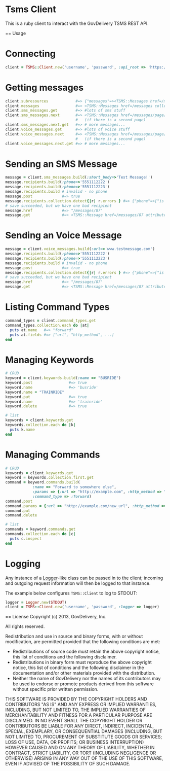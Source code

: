 Tsms Client 
===========
This is a ruby client to interact with the GovDelivery TSMS REST API.


== Usage 
# Connecting

``` ruby
client = TSMS::Client.new('username', 'password', :api_root => 'https://tsms.govdelivery.com')

```

# Getting messages

``` ruby
client.subresources            #=> {"messages"=><TSMS::Messages href=/messages collection=[]>}
client.messages                #=> <TSMS::Messages href=/messages collection=[]>
client.sms_messages.get        #=> #lots of sms stuff
client.sms_messages.next       #=> <TSMS::Messages href=/messages/page/2 collection=[]> 
                               #   (if there is a second page)
client.sms_messages.next.get   #=> # more messages...
client.voice_messages.get      #=> #lots of voice stuff
client.voice_messages.next     #=> <TSMS::Messages href=/messages/page/2 collection=[]> 
                               #   (if there is a second page)
client.voice_messages.next.get #=> # more messages...
```


# Sending an SMS Message

``` ruby
message = client.sms_messages.build(:short_body=>'Test Message!')
message.recipients.build(:phone=>'5551112222')
message.recipients.build(:phone=>'5551112223')
message.recipients.build # invalid - no phone
message.post             #=> true
message.recipients.collection.detect{|r| r.errors } #=> {"phone"=>["is not a number"]}
# save succeeded, but we have one bad recipient
message.href             #=> "/messages/87"
message.get              #=> <TSMS::Message href=/messages/87 attributes={...}>
```

# Sending an Voice Message

``` ruby
message = client.voice_messages.build(:url=>'www.testmessage.com')
message.recipients.build(:phone=>'5551112222')
message.recipients.build(:phone=>'5551112223')
message.recipients.build # invalid - no phone
message.post             #=> true
message.recipients.collection.detect{|r| r.errors } #=> {"phone"=>["is not a number"]}
# save succeeded, but we have one bad recipient
message.href             #=> "/messages/87"
message.get              #=> <TSMS::Message href=/messages/87 attributes={...}>
```

# Listing Command Types

``` ruby 
command_types = client.command_types.get
command_types.collection.each do |at|
  puts at.name   #=> "forward"
  puts at.fields #=> ["url", "http_method", ...]
end
````

# Managing Keywords

``` ruby 
# CRUD
keyword = client.keywords.build(:name => "BUSRIDE")
keyword.post                #=> true
keyword.name                #=> 'busride'
keyword.name = "TRAINRIDE"
keyword.put                 #=> true
keyword.name                #=> 'trainride'
keyword.delete              #=> true

# list
keywords = client.keywords.get
keywords.collection.each do |k|
  puts k.name
end
```

# Managing Commands

```ruby
# CRUD
keywords = client.keywords.get
keyword = keywords.collection.first.get
command = keyword.commands.build(
            :name => "Forward to somewhere else", 
            :params => {:url => "http://example.com", :http_method => "get"}, 
            :command_type => :forward)
command.post
command.params = {:url => "http://example.com/new_url", :http_method => "post"}
command.put
command.delete

# list
commands = keyword.commands.get
commands.collection.each do |c|
  puts c.inspect
end
```


# Logging
Any instance of a [Logger](http://www.ruby-doc.org/stdlib-1.9.3/libdoc/logger/rdoc/Logger.html "Ruby Logger")-like class can be passed in to the client; incoming and outgoing
request information will then be logged to that instance. 

The example below configures `TSMS::Client` to log to STDOUT:

``` ruby
logger = Logger.new(STDOUT)
client = TSMS::Client.new('username', 'password', :logger => logger)

```

== License
Copyright (c) 2013, GovDelivery, Inc.

All rights reserved.

Redistribution and use in source and binary forms, with or without modification, are permitted provided that the following conditions are met:
* Redistributions of source code must retain the above copyright notice, this list of conditions and the following disclaimer.
* Redistributions in binary form must reproduce the above copyright notice, this list of conditions and the following disclaimer in the documentation and/or other materials provided with the distribution.
* Neither the name of GovDelivery nor the names of its contributors may be used to endorse or promote products derived from this software without specific prior written permission.

THIS SOFTWARE IS PROVIDED BY THE COPYRIGHT HOLDERS AND CONTRIBUTORS "AS IS" AND ANY EXPRESS OR IMPLIED WARRANTIES, INCLUDING, BUT NOT LIMITED TO, THE IMPLIED WARRANTIES OF MERCHANTABILITY AND FITNESS FOR A PARTICULAR PURPOSE ARE DISCLAIMED. IN NO EVENT SHALL THE COPYRIGHT HOLDER OR CONTRIBUTORS BE LIABLE FOR ANY DIRECT, INDIRECT, INCIDENTAL, SPECIAL, EXEMPLARY, OR CONSEQUENTIAL DAMAGES (INCLUDING, BUT NOT LIMITED TO, PROCUREMENT OF SUBSTITUTE GOODS OR SERVICES; LOSS OF USE, DATA, OR PROFITS; OR BUSINESS INTERRUPTION) HOWEVER CAUSED AND ON ANY THEORY OF LIABILITY, WHETHER IN CONTRACT, STRICT LIABILITY, OR TORT (INCLUDING NEGLIGENCE OR OTHERWISE) ARISING IN ANY WAY OUT OF THE USE OF THIS SOFTWARE, EVEN IF ADVISED OF THE POSSIBILITY OF SUCH DAMAGE.
